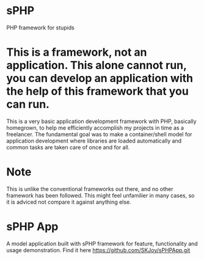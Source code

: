 # sPHP
PHP framework for stupids

# This is a framework, not an application. This alone cannot run, you can develop an application with the help of this framework that you can run.
This is a very basic application development framework with PHP, basically homegrown, to help me efficiently accomplish my projects in time as a freelancer. The fundamental goal was to make a container/shell model for application development where libraries are loaded automatically and common tasks are taken care of once and for all.

# Note
This is unlike the conventional frameworks out there, and no other framework has been followed. This might feel unfamilier in many cases, so it is adviced not compare it against anything else.

# sPHP App
A model application built with sPHP framework for feature, functionality and usage demonstration. Find it here https://github.com/SKJoy/sPHPApp.git
